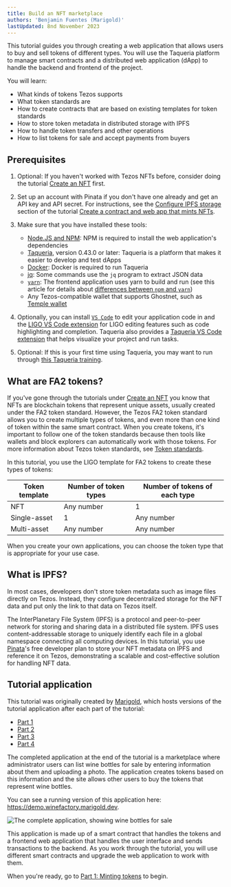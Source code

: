 ```yaml
---
title: Build an NFT marketplace
authors: 'Benjamin Fuentes (Marigold)'
lastUpdated: 8nd November 2023
---
```


This tutorial guides you through creating a web application that allows users to buy and sell tokens of different types.
You will use the Taqueria platform to manage smart contracts and a distributed web application (dApp) to handle the backend and frontend of the project.

You will learn:

- What kinds of tokens Tezos supports
- What token standards are
- How to create contracts that are based on existing templates for token standards
- How to store token metadata in distributed storage with IPFS
- How to handle token transfers and other operations
- How to list tokens for sale and accept payments from buyers

## Prerequisites

1. Optional: If you haven't worked with Tezos NFTs before, consider doing the tutorial [Create an NFT](/tutorials/create-an-nft) first.

1. Set up an account with Pinata if you don't have one already and get an API key and API secret.
   For instructions, see the [Configure IPFS storage](/tutorials/create-an-nft/nft-taquito#configure-ipfs-storage) section of the tutorial [Create a contract and web app that mints NFTs](/tutorials/create-an-nft/nft-taquito).

1. Make sure that you have installed these tools:

   - [Node.JS and NPM](https://nodejs.org/en/download/): NPM is required to install the web application's dependencies
   - [Taqueria](https://taqueria.io/), version 0.43.0 or later: Taqueria is a platform that makes it easier to develop and test dApps
   - [Docker](https://docs.docker.com/engine/install/): Docker is required to run Taqueria
   - [jq](https://stedolan.github.io/jq/download/): Some commands use the `jq` program to extract JSON data
   - [`yarn`](https://yarnpkg.com/): The frontend application uses yarn to build and run (see this article for details about [differences between `npm` and `yarn`](https://www.geeksforgeeks.org/difference-between-npm-and-yarn/))
   - Any Tezos-compatible wallet that supports Ghostnet, such as [Temple wallet](https://templewallet.com/)

1. Optionally, you can install [`VS Code`](https://code.visualstudio.com/download) to edit your application code in and the [LIGO VS Code extension](https://marketplace.visualstudio.com/items?itemName=ligolang-publish.ligo-vscode) for LIGO editing features such as code highlighting and completion.
   Taqueria also provides a [Taqueria VS Code extension](https://marketplace.visualstudio.com/items?itemName=ecadlabs.taqueria-vscode) that helps visualize your project and run tasks.

1. Optional: If this is your first time using Taqueria, you may want to run through [this Taqueria training](https://github.com/marigold-dev/training-dapp-1#ghostnet-testnet-wallet).

## What are FA2 tokens?

If you've gone through the tutorials under [Create an NFT](/tutorials/create-an-nft) you know that NFTs are blockchain tokens that represent unique assets, usually created under the FA2 token standard.
However, the Tezos FA2 token standard allows you to create multiple types of tokens, and even more than one kind of token within the same smart contract.
When you create tokens, it's important to follow one of the token standards because then tools like wallets and block explorers can automatically work with those tokens.
For more information about Tezos token standards, see [Token standards](/architecture/tokens).

In this tutorial, you use the LIGO template for FA2 tokens to create these types of tokens:

| Token template | Number of token types | Number of tokens of each type |
| -------------- | --------------------- | ----------------------------- |
| NFT            | Any number            | 1                             |
| Single-asset   | 1                     | Any number                    |
| Multi-asset    | Any number            | Any number                    |

When you create your own applications, you can choose the token type that is appropriate for your use case.

## What is IPFS?

In most cases, developers don't store token metadata such as image files directly on Tezos.
Instead, they configure decentralized storage for the NFT data and put only the link to that data on Tezos itself.

The InterPlanetary File System (IPFS) is a protocol and peer-to-peer network for storing and sharing data in a distributed file system.
IPFS uses content-addressable storage to uniquely identify each file in a global namespace connecting all computing devices.
In this tutorial, you use [Pinata](https://www.pinata.cloud/)'s free developer plan to store your NFT metadata on IPFS and reference it on Tezos, demonstrating a scalable and cost-effective solution for handling NFT data.

## Tutorial application

This tutorial was originally created by [Marigold](https://www.marigold.dev/), which hosts versions of the tutorial application after each part of the tutorial:

- [Part 1](https://github.com/marigold-dev/training-nft-1)
- [Part 2](https://github.com/marigold-dev/training-nft-2)
- [Part 3](https://github.com/marigold-dev/training-nft-3)
- [Part 4](https://github.com/marigold-dev/training-nft-4)

The completed application at the end of the tutorial is a marketplace where administrator users can list wine bottles for sale by entering information about them and uploading a photo.
The application creates tokens based on this information and the site allows other users to buy the tokens that represent wine bottles.

You can see a running version of this application here: https://demo.winefactory.marigold.dev.

![The complete application, showing wine bottles for sale](/img/tutorials/nftfactory.png)

This application is made up of a smart contract that handles the tokens and a frontend web application that handles the user interface and sends transactions to the backend.
As you work through the tutorial, you will use different smart contracts and upgrade the web application to work with them.

When you're ready, go to [Part 1: Minting tokens](/tutorials/build-an-nft-marketplace/part-1) to begin.
